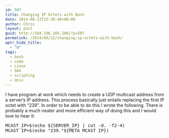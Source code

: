 ```yaml
---
id: 507
title: Changing IP Octets with Bash
date: 2014-08-12T15:30:48+00:00
author: Chris
layout: post
guid: http://104.196.105.206/?p=507
permalink: /2014/08/12/changing-ip-octets-with-bash/
wptr_hide_title:
  - "0"
tags:
  - bash
  - code
  - Linux
  - SAS
  - scripting
  - Unix
---
```

I have program at work which needs to create a UDP multicast address from a server&#8217;s IP address. This process basically just entails replacing the first IP octet with &#8220;239&#8221;. In order to be able to do this I wrote the following. There is probably a much neater and more efficient way of doing this and I would love to hear it:

<pre>MCAST_IP=$(echo ${SERVER_IP} | cut -d. -f2-4)
MCAST_IP=$(echo "239."${META_MCAST_IP})</pre>